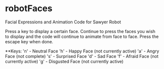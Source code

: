 # robotFaces
Facial Expressions and Animation Code for Sawyer Robot

Press a key to display a certain face. Continue to press the faces you wish to display and the code will continue to animate from face to face. Press the escape key when done.

**Keys:
  'n' - Neutral Face
  'h' - Happy Face (not currently active)
  'a' - Angry Face (not complete)
  's' - Surprised Face
  'd' - Sad Face
  'f' - Afraid Face (not currently active)
  'g' - Disgusted Face (not currently active)
